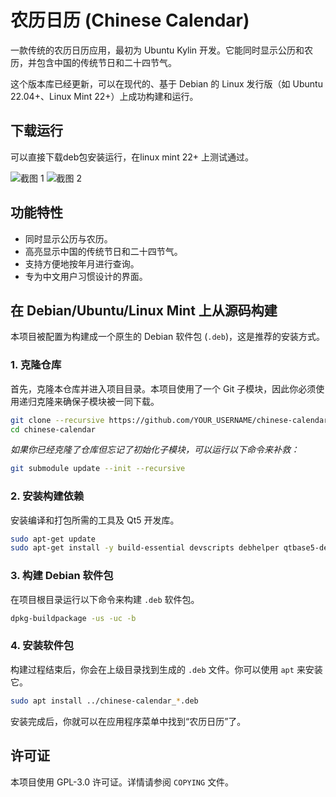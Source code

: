 # 农历日历 (Chinese Calendar)

一款传统的农历日历应用，最初为 Ubuntu Kylin 开发。它能同时显示公历和农历，并包含中国的传统节日和二十四节气。

这个版本库已经更新，可以在现代的、基于 Debian 的 Linux 发行版（如 Ubuntu 22.04+、Linux Mint 22+）上成功构建和运行。
## 下载运行
可以直接下载deb包安装运行，在linux mint 22+ 上测试通过。

![截图 1](https://www.ubuntukylin.com/public/images/928_nl1.png)
![截图 2](https://www.ubuntukylin.com/public/images/928_nl2.png)

## 功能特性

- 同时显示公历与农历。
- 高亮显示中国的传统节日和二十四节气。
- 支持方便地按年月进行查询。
- 专为中文用户习惯设计的界面。

## 在 Debian/Ubuntu/Linux Mint 上从源码构建

本项目被配置为构建成一个原生的 Debian 软件包 (`.deb`)，这是推荐的安装方式。

### 1. 克隆仓库

首先，克隆本仓库并进入项目目录。本项目使用了一个 Git 子模块，因此你必须使用递归克隆来确保子模块被一同下载。

```bash
git clone --recursive https://github.com/YOUR_USERNAME/chinese-calendar.git
cd chinese-calendar
```

*如果你已经克隆了仓库但忘记了初始化子模块，可以运行以下命令来补救：*
```bash
git submodule update --init --recursive
```

### 2. 安装构建依赖

安装编译和打包所需的工具及 Qt5 开发库。

```bash
sudo apt-get update
sudo apt-get install -y build-essential devscripts debhelper qtbase5-dev libqt5svg5-dev qt5-qmake
```

### 3. 构建 Debian 软件包

在项目根目录运行以下命令来构建 `.deb` 软件包。

```bash
dpkg-buildpackage -us -uc -b
```

### 4. 安装软件包

构建过程结束后，你会在上级目录找到生成的 `.deb` 文件。你可以使用 `apt` 来安装它。

```bash
sudo apt install ../chinese-calendar_*.deb
```

安装完成后，你就可以在应用程序菜单中找到“农历日历”了。

## 许可证

本项目使用 GPL-3.0 许可证。详情请参阅 `COPYING` 文件。
